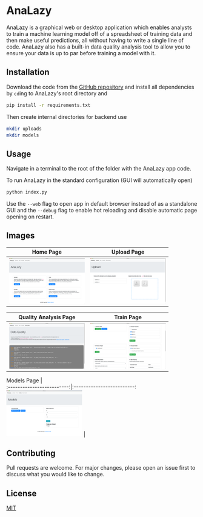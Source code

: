 # AnaLazy

AnaLazy is a graphical web or desktop application which enables analysts to train a machine learning model off of a spreadsheet of training data and then make useful predictions, all without having to write a single line of code. AnaLazy also has a built-in data quality analysis tool to allow you to ensure your data is up to par before training a model with it.

## Installation

Download the code from the [GitHub repository](https://github.com/prathgan/AnaLazy) and install all dependencies by `cd`ing to AnaLazy's root directory and

```bash
pip install -r requirements.txt
```

Then create internal directories for backend use

```bash
mkdir uploads
mkdir models
```

## Usage
Navigate in a terminal to the root of the folder with the AnaLazy app code.

To run AnaLazy in the standard configuration (GUI will automatically open)
```bash
python index.py
```

Use the `--web` flag to open app in default browser instead of as a standalone GUI and the `--debug` flag to enable hot reloading and disable automatic page opening on restart.

## Images
Home Page           |  Upload Page
:-------------------------:|:-------------------------:
<img src="demo_images/home_screenshot.png" alt="home" width="200"/>  |  <img src="demo_images/upload_screenshot.png" alt="upload" width="200"/>

Quality Analysis Page          |  Train Page
:-------------------------:|:-------------------------:
<img src="demo_images/quality_screenshot.png" alt="quality" width="200"/>  |  <img src="demo_images/train_screenshot.png" alt="train" width="200"/>

Models Page          |    
:-------------------------:|:-------------------------:
<img src="demo_images/models_screenshot.png" alt="models" width="200"/>  |   

## Contributing
Pull requests are welcome. For major changes, please open an issue first to discuss what you would like to change.

## License
[MIT](https://choosealicense.com/licenses/mit/)